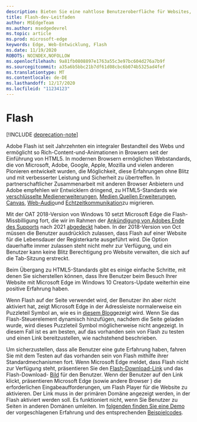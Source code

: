 ```yaml
---
description: Bieten Sie eine nahtlose Benutzeroberfläche für Websites, die Adobe Flash erfordern.
title: Flash-dev-Leitfaden
author: MSEdgeTeam
ms.author: msedgedevrel
ms.topic: article
ms.prod: microsoft-edge
keywords: Edge, Web-Entwicklung, Flash
ms.date: 11/19/2020
ROBOTS: NOINDEX,NOFOLLOW
ms.openlocfilehash: 9a81fb0808897e1763a55c3e97bc604d276a7b9f
ms.sourcegitcommit: a35a6b5bbc21b7df61d08cbc6b074b5325ad4fef
ms.translationtype: MT
ms.contentlocale: de-DE
ms.lasthandoff: 12/17/2020
ms.locfileid: "11234123"
---
```

# Flash  

[!INCLUDE [deprecation-note](../../includes/legacy-edge-note.md)]  

Adobe Flash ist seit Jahrzehnten ein integraler Bestandteil des Webs und ermöglicht so Rich-Content-und-Animationen in Browsern seit der Einführung von HTML5.  In modernen Browsern ermöglichen Webstandards, die von Microsoft, Adobe, Google, Apple, Mozilla und vielen anderen Pionieren entwickelt wurden, die Möglichkeit, diese Erfahrungen ohne Blitz und mit verbesserter Leistung und Sicherheit zu übertreffen.  In partnerschaftlicher Zusammenarbeit mit anderen Browser Anbietern und Adobe empfehlen wir Entwicklern dringend, zu HTML5-Standards wie [verschlüsselte Medienerweiterungen](https://developer.microsoft.com/microsoft-edge/platform/status/encryptedmediaextensions), [Medien Quellen Erweiterungen](https://developer.microsoft.com/microsoft-edge/platform/status/mediasourceextensions), [Canvas](https://developer.microsoft.com/microsoft-edge/platform/status/canvas), [Web-Audio](https://developer.microsoft.com/microsoft-edge/platform/status/webaudioapi)und [Echtzeitkommunikation](https://developer.microsoft.com/microsoft-edge/platform/status/webrtcobjectrtcapi)zu migrieren.  

Mit der OAT 2018-Version von Windows 10 setzt Microsoft Edge die Flash-Missbilligung fort, die wir im Rahmen der [Ankündigung von Adobes Ende des Supports](https://theblog.adobe.com/adobe-flash-update) nach 2021 [abgedeckt](https://blogs.windows.com/msedgedev/2017/07/25) haben.  In der 2018-Version von Oct müssen die Benutzer ausdrücklich zulassen, dass Flash auf einer Website für die Lebensdauer der Registerkarte ausgeführt wird.  Die Option dauerhafte immer zulassen steht nicht mehr zur Verfügung, und ein Benutzer kann keine Blitz Berechtigung pro Website verwalten, die sich auf die Tab-Sitzung erstreckt.  

Beim Übergang zu HTML5-Standards gibt es einige einfache Schritte, mit denen Sie sicherstellen können, dass Ihre Benutzer beim Besuch Ihrer Website mit Microsoft Edge im Windows 10 Creators-Update weiterhin eine positive Erfahrung haben.  

Wenn Flash auf der Seite verwendet wird, der Benutzer ihn aber nicht aktiviert hat, zeigt Microsoft Edge in der Adressleiste normalerweise ein Puzzleteil Symbol an, wie es in [diesem Blog](https://blogs.windows.com/msedgedev/2016/12/14)gezeigt wird.  Wenn Sie das Flash-Steuerelement dynamisch hinzufügen, nachdem die Seite geladen wurde, wird dieses Puzzleteil Symbol möglicherweise nicht angezeigt.  In diesem Fall ist es am besten, auf das vorhanden sein von Flash zu testen und einen Link bereitzustellen, wie nachstehend beschrieben.  

Um sicherzustellen, dass alle Benutzer eine gute Erfahrung haben, fahren Sie mit dem Testen auf das vorhanden sein von Flash mithilfe ihrer Standardmechanismen fort.  Wenn Microsoft Edge meldet, dass Flash nicht zur Verfügung steht, präsentieren Sie den [Flash-Download-Link](http://get.adobe.com/flashplayer) und das Flash-Download- [Bild](http://www.adobe.com/legal/permissions/icons-web-logos.html#flashplayer) für den Benutzer.  Wenn der Benutzer auf den Link klickt, präsentieren Microsoft Edge \(sowie andere Browser \) die erforderlichen Eingabeaufforderungen, um Flash Player für die Website zu aktivieren.  Der Link muss in der primären Domäne angezeigt werden, in der Flash aktiviert werden soll.  Es funktioniert nicht, wenn Sie Benutzer zu Seiten in anderen Domänen umleiten.  Im [folgenden finden Sie eine Demo](https://microsoftedge.github.io/MicrosoftEdge-Documentation/flashclicktorun) der vorgeschlagenen Erfahrung und des entsprechenden [Beispielcodes](https://github.com/MicrosoftEdge/MicrosoftEdge-Documentation/tree/master/docs/flashclicktorun).  
